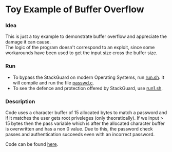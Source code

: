 # Toy Example of Buffer Overflow

### Idea
This is just a toy example to demonstrate buffer overflow and appreciate the damage it can cause.  
The logic of the program doesn't correspond to an exploit, since some workarounds have been used to get the  input size cross the buffer size.  

### Run
- To bypass the StackGuard on modern Operating Systems, run [run.sh](run.sh). It will compile and run the file [passwd.c](passwd.c). 
- To see the defence and protection offered by StackGuard, use [run1.sh](run1.sh).

### Description  
Code uses a character buffer of 15 allocated bytes to match a password and if it matches the user gets root priveleges (only theoratically). If we input > 15 bytes then the pass variable which is after the allocated character buffer is overwritten and has a non 0 value. Due to this, the password check passes and authentication succeeds even with an incorrect password.

Code can be found [here](passwd.c).

